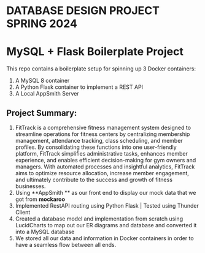 # DATABASE DESIGN PROJECT SPRING 2024

# MySQL + Flask Boilerplate Project

This repo contains a boilerplate setup for spinning up 3 Docker containers: 
1. A MySQL 8 container 
1. A Python Flask container to implement a REST API
1. A Local AppSmith Server

## Project Summary:
1. FitTrack is a comprehensive fitness management system designed to streamline operations for fitness centers by centralizing membership management, attendance tracking, class scheduling, and member profiles. By consolidating these functions into one user-friendly platform, FitTrack simplifies administrative tasks, enhances member experience, and enables efficient decision-making for gym owners and managers. With automated processes and insightful analytics, FitTrack aims to optimize resource allocation, increase member engagement, and ultimately contribute to the success and growth of fitness businesses.
2. Using **AppSmith ** as our front end to display our mock data that we got from **mockaroo**
3. Implemented RestAPI routing using Python Flask | Tested using Thunder Client
4. Created a database model and implementation from scratch using LucidCharts to map out our ER diagrams and database and converted it into a MySQL database
5. We stored all our data and information in Docker containers in order to have a seamless flow between all ends.
